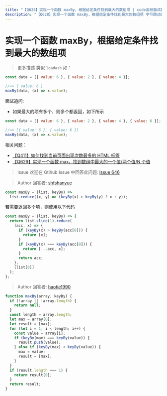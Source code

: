 ```yaml
---
title: "【Q628】实现一个函数 maxBy，根据给定条件找到最大的数组项 | code高频面试题"
description: "【Q628】实现一个函数 maxBy，根据给定条件找到最大的数组项 字节跳动面试题、阿里腾讯面试题、美团小米面试题。"
---
```


# 实现一个函数 maxBy，根据给定条件找到最大的数组项

> 更多描述
> 类似 `loadash` 如：

```js
const data = [{ value: 6 }, { value: 2 }, { value: 4 }];

//=> { value: 6 }
maxBy(data, (x) => x.value);
```

面试追问:

- 如果最大的项有多个，则多个都返回，如下所示

```js
const data = [{ value: 6 }, { value: 2 }, { value: 4 }, { value: 6 }];

//=> [{ value: 6 }, { value: 6 }]
maxBy(data, (x) => x.value);
```

相关问题：

- [【Q411】如何找到当前页面出现次数最多的 HTML 标签](https://github.com/shfshanyue/Daily-Question/issues/418)
- [【Q629】实现一个函数 max，找到数组中最大的一个值/两个值/N 个值](https://github.com/shfshanyue/Daily-Question/issues/647)

> Issue
> 欢迎在 Gtihub Issue 中回答此问题: [Issue 646](https://github.com/shfshanyue/Daily-Question/issues/646)

> Author
> 回答者: [shfshanyue](https://github.com/shfshanyue)

```js
const maxBy = (list, keyBy) =>
  list.reduce((x, y) => (keyBy(x) > keyBy(y) ? x : y));
```

若需要返回多个项，则使用以下代码

```js
const maxBy = (list, keyBy) => {
  return list.slice(1).reduce(
    (acc, x) => {
      if (keyBy(x) > keyBy(acc[0])) {
        return [x];
      }
      if (keyBy(x) === keyBy(acc[0])) {
        return [...acc, x];
      }
      return acc;
    },
    [list[0]]
  );
};
```

> Author
> 回答者: [haotie1990](https://github.com/haotie1990)

```js
function maxBy(array, keyBy) {
  if (!array || !array.length) {
    return null;
  }
  const length = array.length;
  let max = array[0];
  let result = [max];
  for (let i = 1; i < length; i++) {
    const value = array[i];
    if (keyBy(max) === keyBy(value)) {
      result.push(value);
    } else if (keyBy(max) < keyBy(value)) {
      max = value;
      result = [max];
    }
  }
  if (result.length === 1) {
    return result[0];
  }
  return result;
}
```
